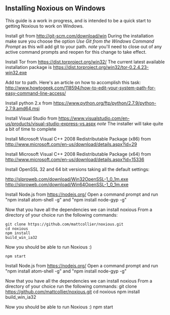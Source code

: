## Installing Noxious on Windows ##
This guide is a work in progress, and is intended to be a quick start to getting Noxious to work on Windows.

Install git from http://git-scm.com/download/win
During the installation make sure you choose the option *Use Git from the Windows Command Prompt* as this will add git to your path. *note* you'll need to close out of any active command prompts and reopen for this change to take effect.

Install Tor from https://dist.torproject.org/win32/
The current latest available installation package is https://dist.torproject.org/win32/tor-0.2.4.23-win32.exe

Add tor to path. Here's an article on how to accomplish this task:
http://www.howtogeek.com/118594/how-to-edit-your-system-path-for-easy-command-line-access/

Install python 2.x from https://www.python.org/ftp/python/2.7.9/python-2.7.9.amd64.msi

Install Visual Studio from https://www.visualstudio.com/en-us/products/visual-studio-express-vs.aspx
*note* The installer will take quite a bit of time to complete

Install Microsoft Visual C++ 2008 Redistributable Package (x86) from http://www.microsoft.com/en-us/download/details.aspx?id=29

Install Microsoft Visual C++ 2008 Redistributable Package (x64) from http://www.microsoft.com/en-us/download/details.aspx?id=15336

Install OpenSSL 32 and 64 bit versions taking all the default settings:

http://slproweb.com/download/Win32OpenSSL-1_0_1m.exe
http://slproweb.com/download/Win64OpenSSL-1_0_1m.exe


Install Node.js from https://nodejs.org/
Open a command prompt and run "npm install atom-shell -g" and "npm install node-gyp -g"

Now that you have all the dependencies we can install noxious
From a directory of your choice run the following commands:

````
git clone https://github.com/mattcollier/noxious.git
cd noxious
npm install
build_win_ia32
````

Now you should be able to run Noxious :)
````
npm start
````

Install Node.js from https://nodejs.org/
Open a command prompt and run "npm install atom-shell -g" and "npm install node-gyp -g"

Now that you have all the dependencies we can install noxious
From a directory of your choice run the following commands:
git clone https://github.com/mattcollier/noxious.git
cd noxious
npm install
build_win_ia32

Now you should be able to run Noxious :)
npm start
